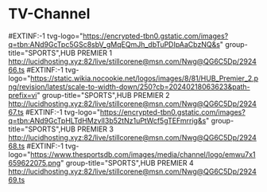 # TV-Channel


#EXTINF:-1  tvg-logo="https://encrypted-tbn0.gstatic.com/images?q=tbn:ANd9GcTpc5GSc8sbV_gMqEQmJh_dbTuPDIpAaCbzNQ&s" group-title="SPORTS",HUB PREMIER 1
http://lucidhosting.xyz:82/live/stillcorene@msn.com/Nwg@QG6C5Dp/292466.ts
#EXTINF:-1  tvg-logo="https://static.wikia.nocookie.net/logos/images/8/81/HUB_Premier_2.png/revision/latest/scale-to-width-down/250?cb=20240218063623&path-prefix=vi" group-title="SPORTS",HUB PREMIER 2
http://lucidhosting.xyz:82/live/stillcorene@msn.com/Nwg@QG6C5Dp/292467.ts
#EXTINF:-1  tvg-logo="https://encrypted-tbn0.gstatic.com/images?q=tbn:ANd9GcTpHLTdHMzvlI3b52tNz1uPtWcf5gTEFmrrig&s" group-title="SPORTS",HUB PREMIER 3
http://lucidhosting.xyz:82/live/stillcorene@msn.com/Nwg@QG6C5Dp/292468.ts
#EXTINF:-1  tvg-logo="https://www.thesportsdb.com/images/media/channel/logo/emwu7x1659622075.png" group-title="SPORTS",HUB PREMIER 4
http://lucidhosting.xyz:82/live/stillcorene@msn.com/Nwg@QG6C5Dp/292469.ts

